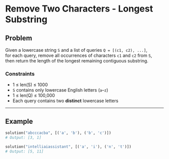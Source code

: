 # Remove Two Characters - Longest Substring

## Problem
Given a lowercase string `S` and a list of queries `Q = [(c1, c2), ...]`,  
for each query, remove all occurrences of characters `c1` and `c2` from `S`,  
then return the length of the longest remaining contiguous substring.

### Constraints
- 1 ≤ len(S) ≤ 1000  
- `S` contains only lowercase English letters (`a`–`z`)  
- 1 ≤ len(Q) ≤ 100,000  
- Each query contains two **distinct** lowercase letters

---

## Example
```python
solution("abcccacba", [('a', 'b'), ('b', 'c')])
# Output: [3, 1]

solution("intelliaiassistant", [('a', 'i'), ('n', 't')])
# Output: [5, 11]